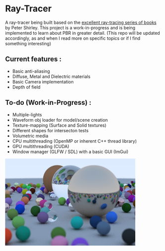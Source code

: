 # Ray-Tracer

A ray-tracer being built based on the [excellent ray-tracing series of books](https://github.com/RayTracing/raytracing.github.io) by Peter Shirley. This project is a work-in-progress and is being implemented to learn about PBR in greater detail. (This repo will be updated accordingly, as and when I read more on specific topics or if I find something interesting)

## Current features :
- Basic anti-aliasing
- Diffuse, Metal and Dielectric materials
- Basic Camera implementation
- Depth of field

## To-do (Work-in-Progress) : 
- Multiple-lights
- Waveform obj loader for model/scene creation
- Texture-mapping (Surface and Solid textures)
- Different shapes for intersecton tests
- Volumetric media
- CPU multithreading (OpenMP or inherent C++ thread library)
- GPU multithreading (CUDA)
- Window manager (GLFW / SDL) with a basic GUI (ImGui)

<img src = "Ray-Tracer/Ray-Tracer/Ray-Tracer/res/Render.jpg" width = "420" height = "280">
